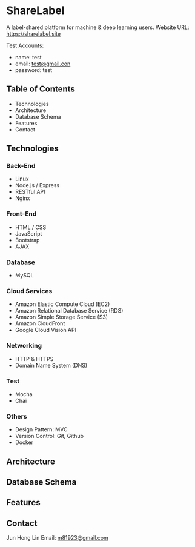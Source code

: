 # ShareLabel
A label-shared platform for machine & deep learning users.
Website URL: https://sharelabel.site

Test Accounts:
* name: test
* email: test@gmail.con
* password: test

## Table of Contents
* Technologies
* Architecture
* Database Schema
* Features
* Contact

## Technologies
### Back-End
* Linux
* Node.js / Express
* RESTful API
* Nginx

### Front-End
* HTML / CSS
* JavaScript
* Bootstrap
* AJAX

### Database
* MySQL

### Cloud Services
* Amazon Elastic Compute Cloud (EC2)
* Amazon Relational Database Service (RDS)
* Amazon Simple Storage Service (S3)
* Amazon CloudFront
* Google Cloud Vision API

### Networking
* HTTP & HTTPS
* Domain Name System (DNS)

### Test
* Mocha
* Chai

### Others
* Design Pattern: MVC
* Version Control: Git, Github
* Docker

## Architecture

## Database Schema

## Features

## Contact
Jun Hong Lin
Email: m81923@gmail.com